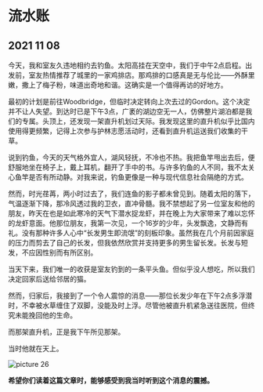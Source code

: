 # 流水账

## 2021 11 08

今天，我和室友久违地相约去钓鱼。太阳高挂在天空中，我们于中午2点启程。出发前，室友热情推荐了城里的一家鸡排店。那鸡排的口感真是无与伦比——外酥里嫩，撒上了梅子粉，味道出奇地和谐。这确实是一个值得再访的好地方。

最初的计划是前往Woodbridge，但临时决定转向上次去过的Gordon。这个决定并不让人失望。到达时已是下午3点，广袤的湖边空无一人，仿佛整片湖泊都是我们的专属。头顶上，还发现一架直升机划过天际。我发现这里的直升机似乎比国内使用得更频繁，记得上次参与护林志愿活动时，还看到直升机运送我们收集的干草。

说到钓鱼，今天的天气格外宜人，湖风轻抚，不冷也不热。我把鱼竿甩出去后，便舒服地坐在椅子上，戴上耳机，翻开了手中的书。与许多钓鱼的人不同，我不太关心鱼竿是否有所动静。对我来说，钓鱼更像是一种与现代信息社会隔绝的方式。

然而，时光荏苒，两小时过去了，我们连鱼的影子都未曾见到。随着太阳的落下，气温逐渐下降，那冷风透过我的卫衣，直冲骨髓。我不禁想起了另一位室友和他的朋友，昨天在也是如此寒冷的天气下潜水捉龙虾，并在晚上为大家带来了难以忘怀的龙虾意面。他那位朋友，我第一次见，一个16岁的少年，头发飘逸，文静而有礼。没有那种许多人心中“长发男生即流氓”的刻板印象。虽然我在几个月前因家庭的压力而剪去了自己的长发，但我依然欣赏并支持更多的男生留长发。长发与短发，不应因性别而有所区别。

当天下来，我们唯一的收获是室友钓到的一条平头鱼。但似乎没人想吃，所以我们决定回家后送给邻居的猫。

然而，归家后，我接到了一个令人震惊的消息——那位长发少年在下午2点多浮潜时，不幸被水草缠住了双脚，没能及时上浮。尽管他被直升机紧急送往医院，但终究未能挽回他的生命。

而那架直升机，正是我下午所见那架。

当时他就在天上。

![picture 26](https://i.imgur.com/23z4XWv.png)  

**希望你们读着这篇文章时，能够感受到我当时听到这个消息的震撼。**